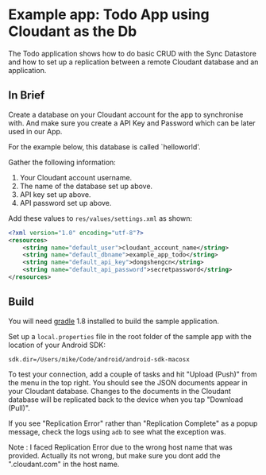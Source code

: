 # Example app: Todo App using Cloudant as the Db

The Todo application shows how to do basic CRUD with the Sync Datastore and how to set up a replication between a remote Cloudant database and an application.


## In Brief

Create a database on your Cloudant account for the app to synchronise with. And make sure you create a API Key and Password which can be later used in our App.


For the example below, this database is called `helloworld'.

Gather the following information:

1. Your Cloudant account username.
2. The name of the database set up above.
3. API key set up above.
4. API password set up above.

Add these values to `res/values/settings.xml` as shown:

```xml
<?xml version="1.0" encoding="utf-8"?>
<resources>
    <string name="default_user">cloudant_account_name</string>
    <string name="default_dbname">example_app_todo</string>
    <string name="default_api_key">dongshengcn</string>
    <string name="default_api_password">secretpassword</string>
</resources>
```

## Build

You will need [gradle][gradle] 1.8 installed to build the sample application.

[gradle]: http://www.gradle.org/installation

Set up a `local.properties` file in the root folder of the sample app with the location of your Android SDK:

```
sdk.dir=/Users/mike/Code/android/android-sdk-macosx
```


To test your connection, add a couple of tasks and hit "Upload (Push)" from the menu in the top right. You should see the JSON documents appear in your Cloudant database. Changes to the documents in the Cloudant database will be replicated back to the device when you tap "Download (Pull)".

If you see "Replication Error" rather than "Replication Complete" as a popup message, check the logs using `adb` to see what the exception was.

Note : I faced Replication Error due to the wrong host name that was provided. Actually its not wrong, but make sure you dont add the ".cloudant.com" in the host name.
